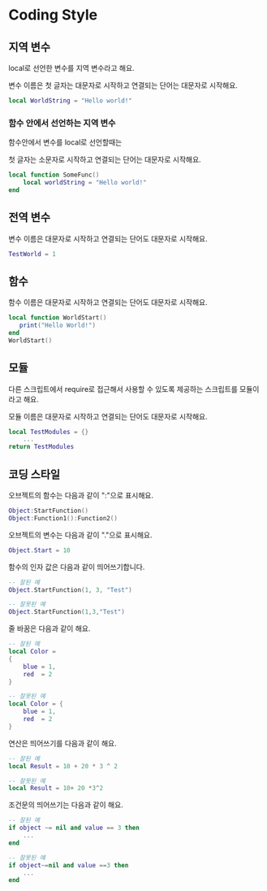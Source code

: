 # Coding Style

## 지역 변수

local로 선언한 변수를 지역 변수라고 해요.

변수 이름은 첫 글자는 대문자로 시작하고 연결되는 단어는 대문자로 시작해요.

```lua
local WorldString = "Hello world!" 
```



### 함수 안에서 선언하는 지역 변수

함수안에서 변수를 local로 선언할때는

첫 글자는 소문자로 시작하고 연결되는 단어는 대문자로 시작해요.

```lua
local function SomeFunc()
	local worldString = "Hello world!"
end
```



## 전역 변수

변수 이름은 대문자로 시작하고 연결되는 단어도 대문자로 시작해요.

```lua
TestWorld = 1
```



## 함수

함수 이름은 대문자로 시작하고 연결되는 단어도 대문자로 시작해요.

```lua
local function WorldStart()
   print("Hello World!")
end
WorldStart()
```



## 모듈

다른 스크립트에서 require로 접근해서 사용할 수 있도록 제공하는 스크립트를 모듈이라고 해요.

모듈 이름은 대문자로 시작하고 연결되는 단어도 대문자로 시작해요.

```lua
local TestModules = {}
	...
return TestModules
```



## 코딩 스타일

오브젝트의 함수는 다음과 같이 ":"으로 표시해요.

```lua
Object:StartFunction()
Object:Function1():Function2()
```



오브젝트의 변수는 다음과 같이 "."으로 표시해요.

```lua
Object.Start = 10
```



함수의 인자 값은 다음과 같이 띄어쓰기합니다.

```lua
-- 잘된 예
Object.StartFunction(1, 3, "Test")
```

```lua
-- 잘못된 예
Object.StartFunction(1,3,"Test")
```



줄 바꿈은 다음과 같이 해요.

```lua
-- 잘된 예
local Color =
{
	blue = 1,
	red  = 2 
}
```

```lua
-- 잘못된 예
local Color = {
	blue = 1,
	red  = 2 
}

```



연산은 띄어쓰기를 다음과 같이 해요.

```lua
-- 잘된 예
local Result = 10 + 20 * 3 ^ 2
```

```lua
-- 잘못된 예
local Result = 10+ 20 *3^2
```



조건문의 띄어쓰기는 다음과 같이 해요.

```lua
-- 잘된 예
if object ~= nil and value == 3 then
	...
end

```

```lua
-- 잘못된 예
if object~=nil and value ==3 then
	...
end

```

